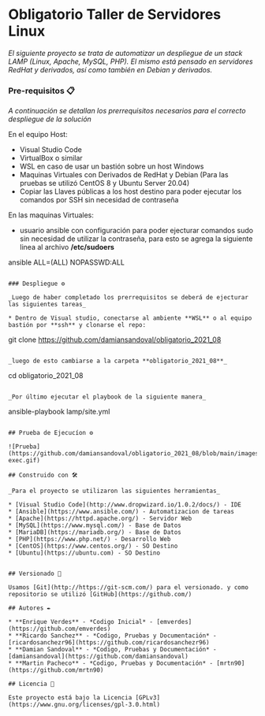 # Obligatorio Taller de Servidores Linux

_El siguiente proyecto se trata de automatizar un despliegue de un stack LAMP (Linux, Apache, MySQL, PHP).
El mismo está pensado en servidores RedHat y derivados, así como también en Debian y derivados._

### Pre-requisitos 📋

_A continuación se detallan los prerrequisitos necesarios para el correcto despliegue de la solución_

En el equipo Host:
* Visual Studio Code
* VirtualBox o similar
* WSL en caso de usar un bastión sobre un host Windows
* Maquinas Virtuales con Derivados de RedHat y Debian (Para las pruebas se utilizó CentOS 8 y Ubuntu Server 20.04)
* Copiar las Llaves públicas a los host destino para poder ejecutar los comandos por SSH sin necesidad de contraseña

En las maquinas Virtuales:
* usuario ansible con configuración para poder ejecturar comandos sudo sin necesidad de utilizar la contraseña, para esto se agrega la siguiente linea al archivo **/etc/sudoers**


ansible ALL=(ALL) NOPASSWD:ALL
```

### Despliegue ⚙️

_Luego de haber completado los prerrequisitos se deberá de ejecturar las siguientes tareas_

* Dentro de Visual studio, conectarse al ambiente **WSL** o al equipo bastión por **ssh** y clonarse el repo:

```
git clone https://github.com/damiansandoval/obligatorio_2021_08
```

_luego de esto cambiarse a la carpeta **obligatorio_2021_08**_

```
cd obligatorio_2021_08
```

_Por último ejecutar el playbook de la siguiente manera_

```
ansible-playbook lamp/site.yml
```

## Prueba de Ejecucíon ⚙️

![Prueba](https://github.com/damiansandoval/obligatorio_2021_08/blob/main/images/playbook-exec.gif)

## Construido con 🛠️

_Para el proyecto se utilizaron las siguientes herramientas_

* [Visual Studio Code](http://www.dropwizard.io/1.0.2/docs/) - IDE
* [Ansible](https://www.ansible.com/) - Automatizacion de tareas
* [Apache](https://httpd.apache.org/) - Servidor Web
* [MySQL](https://www.mysql.com/) - Base de Datos
* [MariaDB](https://mariadb.org/) - Base de Datos
* [PHP](https://www.php.net/) - Desarrollo Web
* [CentOS](https://www.centos.org/) - SO Destino
* [Ubuntu](https://ubuntu.com) - SO Destino


## Versionado 📌

Usamos [Git](http://https://git-scm.com/) para el versionado. y como repositorio se utilizó [GitHub](https://github.com/)

## Autores ✒️

* **Enrique Verdes** - *Codigo Inicial* - [emverdes](https://github.com/emverdes)
* **Ricardo Sanchez** - *Codigo, Pruebas y Documentación* - [ricardosanchezr96](https://github.com/ricardosanchezr96)
* **Damian Sandoval** - *Codigo, Pruebas y Documentación* - [damiansandoval](https://github.com/damiansandoval)
* **Martin Pacheco** - *Codigo, Pruebas y Documentación* - [mrtn90](https://github.com/mrtn90)

## Licencia 📄

Este proyecto está bajo la Licencia [GPLv3](https://www.gnu.org/licenses/gpl-3.0.html)
